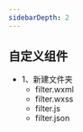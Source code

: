 ```yaml
---
sidebarDepth: 2
---
```


## 自定义组件
* 1、新建文件夹
    * filter.wxml
    * filter.wxss
    * filter.js
    * filter.json